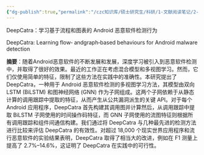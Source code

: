 ```yaml
---
{"dg-publish":true,"permalink":"/czc知识库/硕士研究生/科研/1-文献阅读笔记/2-图神经网络相关/202301.DeepCatra：学习基于流程和图表的 Android 恶意软件检测行为/","dgPassFrontmatter":true,"created":"2024-07-27T11:39:38.056+08:00","updated":"2024-12-08T12:30:21.215+08:00"}
---
```




DeepCatra：学习基于流程和图表的 Android 恶意软件检测行为

DeepCatra: Learning flow‐ andgraph‐based behaviours for Android malware detection

**摘要**：随着Android恶意软件的不断发展和发展，深度学习被引入到恶意软件检测中，并取得了很好的效果。最近的工作正在考虑混合模型和多视图学习。然而，它们仅使用简单的特征，限制了这些方法在实践中的准确性。本研究提出了 DeepCatra，一种用于 Android 恶意软件检测的多视图学习方法，其模型由双向 LSTM (BiLSTM) 和图神经网络 (GNN) 作为子网组成。这两个子网依赖于从静态计算的调用跟踪中提取的特征，从而产生从公共漏洞派生的关键 API。对于每个 Android 应用程序，DeepCatra 首先构建其调用图并计算然后，从调用跟踪中提取 BiLSTM 子网使用的时间操作码特征，而 GNN 子网使用的流图特征则根据所有调用跟踪和组件间通信构建。我们通过将 DeepCatra 与几种最先进的检测方法进行比较来评估 DeepCatra 的有效性。对超过 18,000 个现实世界应用程序和流行恶意软件的实验结果表明，DeepCatra 取得了相当大的改进，例如在 F1 测量上提高了 2.7%–14.6%，这证明了 DeepCatra 在实践中的可行性。